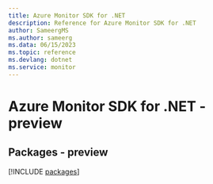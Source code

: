 ```yaml
---
title: Azure Monitor SDK for .NET
description: Reference for Azure Monitor SDK for .NET
author: SameergMS
ms.author: sameerg
ms.data: 06/15/2023
ms.topic: reference
ms.devlang: dotnet
ms.service: monitor
---
```

# Azure Monitor SDK for .NET - preview
## Packages - preview
[!INCLUDE [packages](monitor-index.md)]